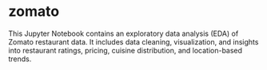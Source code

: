 # zomato
This Jupyter Notebook contains an exploratory data analysis (EDA) of Zomato restaurant data. It includes data cleaning, visualization, and insights into restaurant ratings, pricing, cuisine distribution, and location-based trends.
